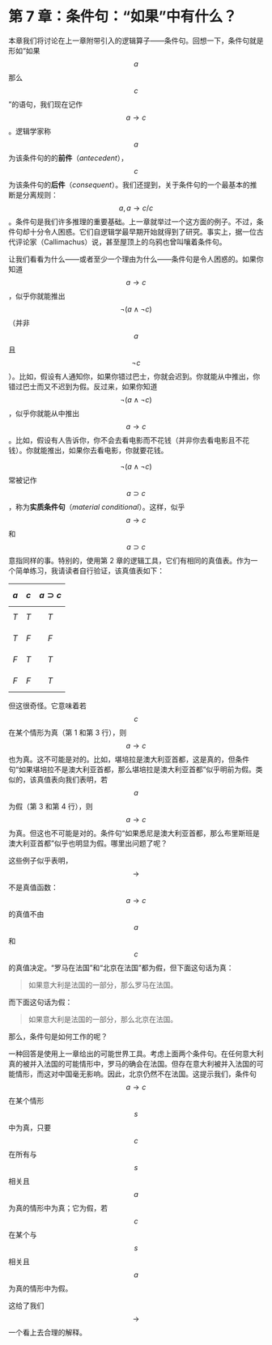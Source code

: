 # 第 7 章：条件句：“如果”中有什么？

本章我们将讨论在上一章附带引入的逻辑算子——条件句。回想一下，条件句就是形如“如果 $$a$$ 那么 $$c$$”的语句，我们现在记作 $$a\to c$$。逻辑学家称 $$a$$ 为该条件句的的**前件**（_antecedent_），$$c$$ 为该条件句的**后件**（_consequent_）。我们还提到，关于条件句的一个最基本的推断是分离规则：$$a,a\to c/c$$。条件句是我们许多推理的重要基础。上一章就举过一个这方面的例子。不过，条件句却十分令人困惑。它们自逻辑学最早期开始就得到了研究。事实上，据一位古代评论家（Callimachus）说，甚至屋顶上的乌鸦也曾叫嚷着条件句。

让我们看看为什么——或者至少一个理由为什么——条件句是令人困惑的。如果你知道 $$a\to c$$，似乎你就能推出 $$\neg(a\land\neg c)$$（并非 $$a$$ 且 $$\neg c$$）。比如，假设有人通知你，如果你错过巴士，你就会迟到。你就能从中推出，你错过巴士而又不迟到为假。反过来，如果你知道 $$\neg(a\land\neg c)$$，似乎你就能从中推出 $$a\to c$$。比如，假设有人告诉你，你不会去看电影而不花钱（并非你去看电影且不花钱）。你就能推出，如果你去看电影，你就要花钱。

$$\neg(a\land\neg c)$$ 常被记作 $$a\supset c$$，称为**实质条件句**（_material conditional_）。这样，似乎 $$a\to c$$ 和 $$a\supset c$$ 意指同样的事。特别的，使用第 2 章的逻辑工具，它们有相同的真值表。作为一个简单练习，我请读者自行验证，该真值表如下：

| $$a$$ | $$c$$ | $$a\supset c$$ |
| :---: | :---: | :------------: |
| $$T$$ | $$T$$ |     $$T$$      |
| $$T$$ | $$F$$ |     $$F$$      |
| $$F$$ | $$T$$ |     $$T$$      |
| $$F$$ | $$F$$ |     $$T$$      |

但这很奇怪。它意味着若 $$c$$ 在某个情形为真（第 1 和第 3 行），则 $$a\to c$$ 也为真。这不可能是对的。比如，堪培拉是澳大利亚首都，这是真的，但条件句“如果堪培拉不是澳大利亚首都，那么堪培拉是澳大利亚首都”似乎明前为假。类似的，该真值表向我们表明，若 $$a$$ 为假（第 3 和第 4 行），则 $$a\to c$$ 为真。但这也不可能是对的。条件句“如果悉尼是澳大利亚首都，那么布里斯班是澳大利亚首都”似乎也明显为假。哪里出问题了呢？

这些例子似乎表明，$$\to$$ 不是真值函数：$$a\to c$$ 的真值不由 $$a$$ 和 $$c$$ 的真值决定。“罗马在法国”和“北京在法国”都为假，但下面这句话为真：

> 如果意大利是法国的一部分，那么罗马在法国。

而下面这句话为假：

> 如果意大利是法国的一部分，那么北京在法国。

那么，条件句是如何工作的呢？

一种回答是使用上一章给出的可能世界工具。考虑上面两个条件句。在任何意大利真的被并入法国的可能情形中，罗马的确会在法国。但存在意大利被并入法国的可能情形，而这对中国毫无影响。因此，北京仍然不在法国。这提示我们，条件句 $$a\to c$$ 在某个情形 $$s$$ 中为真，只要 $$c$$ 在所有与 $$s$$ 相关且 $$a$$ 为真的情形中为真；它为假，若 $$c$$ 在某个与 $$s$$ 相关且 $$a$$ 为真的情形中为假。

这给了我们 $$\to$$ 一个看上去合理的解释。
